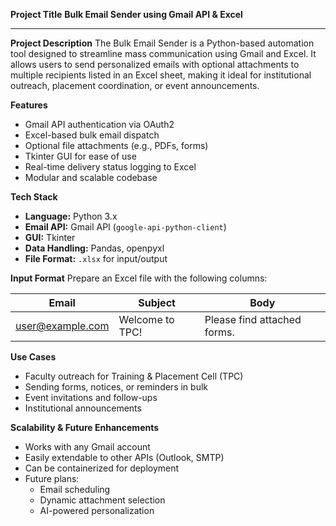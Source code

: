  **Project Title**
**Bulk Email Sender using Gmail API & Excel**

---

**Project Description**
The Bulk Email Sender is a Python-based automation tool designed to streamline mass communication using Gmail and Excel. It allows users to send personalized emails with optional attachments to multiple recipients listed in an Excel sheet, making it ideal for institutional outreach, placement coordination, or event announcements.


 **Features**
- Gmail API authentication via OAuth2
- Excel-based bulk email dispatch
- Optional file attachments (e.g., PDFs, forms)
- Tkinter GUI for ease of use
- Real-time delivery status logging to Excel
- Modular and scalable codebase


**Tech Stack**
- **Language:** Python 3.x  
- **Email API:** Gmail API (`google-api-python-client`)  
- **GUI:** Tkinter  
- **Data Handling:** Pandas, openpyxl  
- **File Format:** `.xlsx` for input/output  


 **Input Format**
Prepare an Excel file with the following columns:

| Email             | Subject           | Body                         |
|------------------|-------------------|------------------------------|
| user@example.com | Welcome to TPC!   | Please find attached forms. |



 **Use Cases**
- Faculty outreach for Training & Placement Cell (TPC)
- Sending forms, notices, or reminders in bulk
- Event invitations and follow-ups
- Institutional announcements


**Scalability & Future Enhancements**
- Works with any Gmail account
- Easily extendable to other APIs (Outlook, SMTP)
- Can be containerized for deployment
- Future plans:
  - Email scheduling
  - Dynamic attachment selection
  - AI-powered personalization

